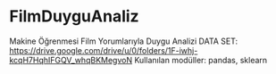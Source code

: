 # FilmDuyguAnaliz
Makine Öğrenmesi Film Yorumlarıyla Duygu Analizi
DATA SET: https://drive.google.com/drive/u/0/folders/1F-iwhj-kcqH7HqhIFGQV_whqBKMegvoN
Kullanılan modüller: pandas, sklearn
